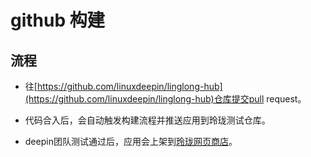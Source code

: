 # github 构建

## 流程

- 往[https://github.com/linuxdeepin/linglong-hub](https://github.com/linuxdeepin/linglong-hub)仓库提交pull request。

- 代码合入后，会自动触发构建流程并推送应用到玲珑测试仓库。

- deepin团队测试通过后，应用会上架到[玲珑网页商店](https://store.linglong.space)。
